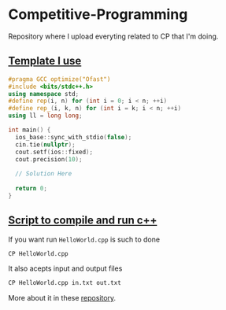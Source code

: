 # Competitive-Programming

Repository where I upload everyting related to CP that I'm doing. 

## [Template I use](/Copy%20Paste/Template.cpp)
```cpp
#pragma GCC optimize("Ofast")
#include <bits/stdc++.h>
using namespace std;
#define rep(i, n) for (int i = 0; i < n; ++i)
#define rep_(i, k, n) for (int i = k; i < n; ++i)
using ll = long long;

int main() {
  ios_base::sync_with_stdio(false);
  cin.tie(nullptr);
  cout.setf(ios::fixed);
  cout.precision(10);
  
  // Solution Here
  
  return 0;
}
```

## [Script to compile and run c++](https://github.com/Wh4rp/CP-Script/blob/4f3d5cecfca0114e98d20f59e6f842202484202e/CP.sh)

If you want run `HelloWorld.cpp` is such to done 
```bash
CP HelloWorld.cpp
``` 
It also acepts input and output files
```bash
CP HelloWorld.cpp in.txt out.txt
```
More about it in these [repository](https://github.com/Wh4rp/CP-Script).